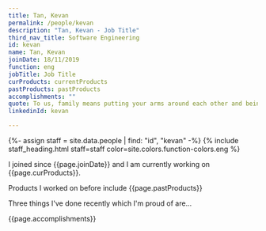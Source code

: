 ```yaml
---
title: Tan, Kevan
permalink: /people/kevan
description: "Tan, Kevan - Job Title"
third_nav_title: Software Engineering
id: kevan
name: Tan, Kevan
joinDate: 18/11/2019
function: eng
jobTitle: Job Title
curProducts: currentProducts
pastProducts: pastProducts
accomplishments: ""
quote: To us, family means putting your arms around each other and being there.
linkedinId: kevan

---
```


{%- assign staff = site.data.people | find: "id", "kevan" -%}
{% include staff_heading.html staff=staff color=site.colors.function-colors.eng %}

<p>I joined since {{page.joinDate}} and I am currently working on {{page.curProducts}}.</p>

<p>Products I worked on before include {{page.pastProducts}}</p>

<p>Three things I've done recently which I'm proud of are...</p>
{{page.accomplishments}}
